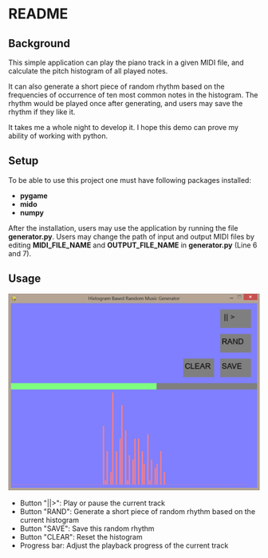 # README
## Background
This simple application can play the piano track in a given MIDI file, and calculate the pitch histogram of all played notes.

It can also generate a short piece of random rhythm based on the frequencies of occurrence of ten most common notes in the histogram. The rhythm would be played once after generating, and users may save the rhythm if they like it.

It takes me a whole night to develop it. I hope this demo can prove my ability of working with python.

## Setup
To be able to use this project one must have following packages installed:
- **pygame**
- **mido**
- **numpy**

After the installation, users may use the application by running the file **generator.py**.
Users may change the path of input and output MIDI files by editing **MIDI_FILE_NAME** and **OUTPUT_FILE_NAME** in **generator.py** (Line 6 and 7).

## Usage

![UI](https://github.com/o0Yukikaze0o/demo_1/blob/main/UI_demo.PNG "a screenshot of the application")

- Button "||>": Play or pause the current track
- Button "RAND": Generate a short piece of random rhythm based on the current histogram
- Button "SAVE": Save this random rhythm
- Button "CLEAR": Reset the histogram
- Progress bar: Adjust the playback progress of the current track
